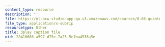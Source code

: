 ```yaml
---
content_type: resource
description: ''
file: https://ol-ocw-studio-app-qa.s3.amazonaws.com/courses/8-06-quantum-physics-iii-spring-2018/28410666a597d75e7a255e1ba4536a5e_yg3NGFpZr4w.srt
file_type: application/x-subrip
resourcetype: Other
title: 3play caption file
uid: 28410666-a597-d75e-7a25-5e1ba4536a5e
---
```

